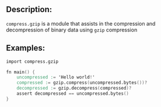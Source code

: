 ## Description:

`compress.gzip` is a module that assists in the compression and
decompression of binary data using `gzip` compression


## Examples:

```v
import compress.gzip

fn main() {
	uncompressed := 'Hello world!'
	compressed := gzip.compress(uncompressed.bytes())?
	decompressed := gzip.decompress(compressed)?
	assert decompressed == uncompressed.bytes()
}
```

